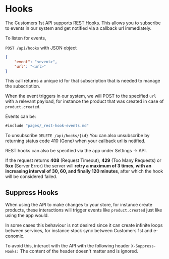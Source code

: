# Hooks

The Customers 1st API supports [REST Hooks](http://resthooks.org/). This allows you to subscribe to events in our system and get notified via a callback url immediately.

To listen for events,

`POST /api/hooks`
with JSON object

```json
{
    "event": "<event>",
    "url": "<url>"
}
```

This call returns a unique id for that subscription that is needed to manage the subscription.

When the event triggers in our system, we will POST to the specified `url` with a relevant payload, for instance the product that was created in case of `product.created`.

Events can be:

```js
#include "pages/_rest-hook-events.md"
```

To unsubscribe
`DELETE /api/hooks/{id}`
You can also unsubscribe by returning status code 410 (Gone) when your callback url is notified.

REST hooks can also be specified via the app under Settings -> API.

If the request returns **408** (Request Timeout), **429** (Too Many Requests) or **5xx** (Server Error) the server will **retry a maximum of 3 times, with an increasing interval of 30, 60, and finally 120 minutes**, after which the hook will be considered failed.

## Suppress Hooks

When using the API to make changes to your store, for instance create products, these interactions will trigger events like `product.created` just like using the app would.

In some cases this behaviour is not desired since it can create infinite loops between services, for instance stock sync between Customers 1st and e-conomic.

To avoid this, interact with the API with the following header
`X-Suppress-Hooks:`
The content of the header doesn't matter and is ignored.
